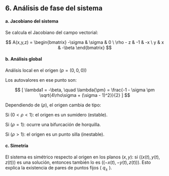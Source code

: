 ## 6. Análisis de fase del sistema

#### a. Jacobiano del sistema
Se calcula el Jacobiano del campo vectorial:

$$
A(x,y,z) =
\begin{bmatrix}
-\sigma & \sigma & 0 \
\rho - z & -1 & -x \
y & x & -\beta
\end{bmatrix}
$$

#### b. Análisis global
Análisis local en el origen $( p = (0,0,0) )$

Los autovalores en ese punto son:

$$
[
\lambda1 = -\beta, \quad
\lambda{\pm} = \frac{-1 - \sigma \pm \sqrt{4\rho\sigma + (\sigma - 1)^2}}{2}
]
$$

Dependiendo de $( \rho )$, el origen cambia de tipo:

Si $( 0 < \rho < 1 )$: el origen es un sumidero (estable).

Si $( \rho = 1 )$: ocurre una bifurcación de horquilla.

Si $( \rho > 1 )$: el origen es un punto silla (inestable).

#### c. Simetría
El sistema es simétrico respecto al origen en los planos $( x, y )$: si $( (x(t), y(t), z(t)) )$ es una solución, entonces también lo es $( (-x(t), -y(t), z(t)) )$. Esto explica la existencia de pares de puntos fijos ( $q_\pm$ ).
